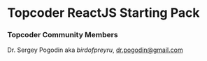 # Topcoder ReactJS Starting Pack

### Topcoder Community Members
Dr. Sergey Pogodin aka *birdofpreyru*, <dr.pogodin@gmail.com>
